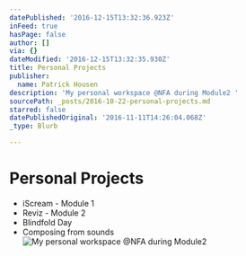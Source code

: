 ```yaml
---
datePublished: '2016-12-15T13:32:36.923Z'
inFeed: true
hasPage: false
author: []
via: {}
dateModified: '2016-12-15T13:32:35.930Z'
title: Personal Projects
publisher:
  name: Patrick Housen
description: 'My personal workspace @NFA during Module2 '
sourcePath: _posts/2016-10-22-personal-projects.md
starred: false
datePublishedOriginal: '2016-11-11T14:26:04.068Z'
_type: Blurb

---
```

# Personal Projects

* iScream - Module 1
* Reviz - Module 2
* Blindfold Day
* Composing from sounds
![My personal workspace @NFA during Module2 ](https://the-grid-user-content.s3-us-west-2.amazonaws.com/663f1065-15f2-4b41-8cfb-048a60f54162.jpg)